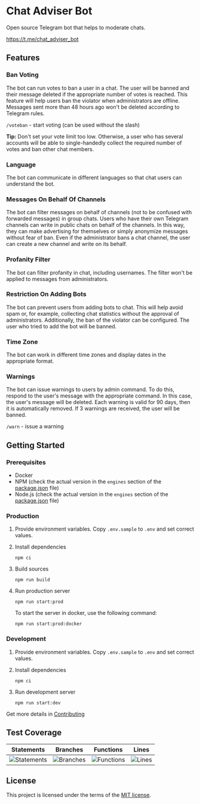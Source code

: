 # Chat Adviser Bot

Open source Telegram bot that helps to moderate chats.

<https://t.me/chat_adviser_bot>

## Features

### Ban Voting

The bot can run votes to ban a user in a chat. The user will be banned and their message deleted if the appropriate number of votes is reached. This feature will help users ban the violator when administrators are offline. Messages sent more than 48 hours ago won't be deleted according to Telegram rules.

`/voteban` - start voting (can be used without the slash)

**Tip:** Don't set your vote limit too low. Otherwise, a user who has several accounts will be able to single-handedly collect the required number of votes and ban other chat members.

### Language

The bot can communicate in different languages so that chat users can understand the bot.

### Messages On Behalf Of Channels

The bot can filter messages on behalf of channels (not to be confused with forwarded messages) in group chats. Users who have their own Telegram channels can write in public chats on behalf of the channels. In this way, they can make advertising for themselves or simply anonymize messages without fear of ban. Even if the administrator bans a chat channel, the user can create a new channel and write on its behalf.

### Profanity Filter

The bot can filter profanity in chat, including usernames. The filter won't be applied to messages from administrators.

### Restriction On Adding Bots

The bot can prevent users from adding bots to chat. This will help avoid spam or, for example, collecting chat statistics without the approval of administrators. Additionally, the ban of the violator can be configured. The user who tried to add the bot will be banned.

### Time Zone

The bot can work in different time zones and display dates in the appropriate format.

### Warnings

The bot can issue warnings to users by admin command. To do this, respond to the user's message with the appropriate command. In this case, the user's message will be deleted. Each warning is valid for 90 days, then it is automatically removed. If 3 warnings are received, the user will be banned.

`/warn` - issue a warning

## Getting Started

### Prerequisites

- Docker
- NPM (check the actual version in the `engines` section of the [package.json](./package.json) file)
- Node.js (check the actual version in the `engines` section of the [package.json](./package.json) file)

### Production

1. Provide environment variables. Copy `.env.sample` to `.env` and set correct values.
2. Install dependencies

    ```text
    npm ci
    ```

3. Build sources

    ```text
    npm run build
    ```

4. Run production server

    ```text
    npm run start:prod
    ```

    To start the server in docker, use the following command:

    ```text
    npm run start:prod:docker
    ```

### Development

1. Provide environment variables. Copy `.env.sample` to `.env` and set correct values.
2. Install dependencies

    ```text
    npm ci
    ```

3. Run development server

    ```text
    npm run start:dev
    ```

Get more details in [Contributing](./CONTRIBUTING.md)

## Test Coverage

| Statements                  | Branches                | Functions                 | Lines             |
| --------------------------- | ----------------------- | ------------------------- | ----------------- |
| ![Statements](https://img.shields.io/badge/statements-92.16%25-brightgreen.svg?style=flat) | ![Branches](https://img.shields.io/badge/branches-80.76%25-yellow.svg?style=flat) | ![Functions](https://img.shields.io/badge/functions-93.26%25-brightgreen.svg?style=flat) | ![Lines](https://img.shields.io/badge/lines-91.83%25-brightgreen.svg?style=flat) |

## License

This project is licensed under the terms of the [MIT license](./LICENSE).
